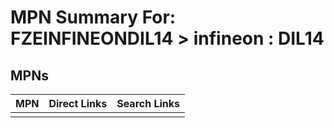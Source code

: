 



# MPN Summary For: FZEINFINEONDIL14 > infineon : DIL14

## MPNs
  

|MPN|Direct Links|Search Links|
| :--- | :--- | :--- |
||||
